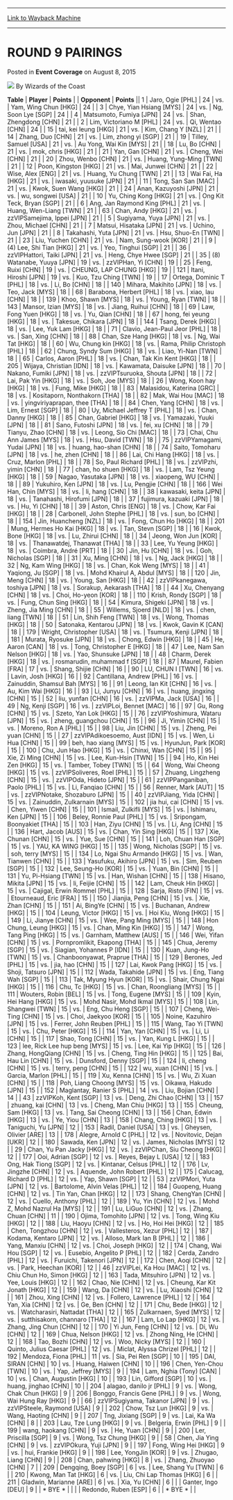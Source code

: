
---
[Link to Wayback Machine](https://web.archive.org/web/20150809050359/http://magic.wizards.com/en/events/coverage/gphk15/round-9-pairings-2015-08-08)

[_metadata_:author]:- "Wizards of the Coast"
[_metadata_:description]:- "TablePlayerPoints OpponentPoints 1Jaro, Ogie [PHL] 24vs.Yam, Wing Chun [HKG] 24 3Chye, Yian Hsiang [MYS] 24vs.Ng, Soon Lye [SGP] 24 4Matsumoto, Fumiya [JPN] 24vs.Shan, Zhengdong [CHN] 21 2Lim, Victoriano M [PHL] 24"
[_metadata_:generator]:- "Drupal 7 (http://drupal.org)"
[_metadata_:node]:- "443176"
[_metadata_:publish_date]:- "2015-08-08"
[_metadata_:source]:- "div-main-content"
[_metadata_:title]:- "ROUND 9 PAIRINGS"
[_metadata_:wayback_capture_timestamp]:- "2015-08-09 05:03:59"
[_metadata_:wayback_raw_url]:- "https://web.archive.org/web/20150809050359id_/http://magic.wizards.com/en/events/coverage/gphk15/round-9-pairings-2015-08-08"
[_metadata_:wayback_url]:- "http://magic.wizards.com/en/events/coverage/gphk15/round-9-pairings-2015-08-08"
---


ROUND 9 PAIRINGS
================



 Posted in **Event Coverage**
 on August 8, 2015 






![](https://media.magic.wizards.com/styles/auth_small/public/images/person/wizards_authorpic_larger.jpg)
By Wizards of the Coast












 **Table** | **Player** | **Points** |  | **Opponent** | **Points** ||  1 | Jaro, Ogie [PHL] |  24 | vs. | Yam, Wing Chun [HKG] |  24 |
|  3 | Chye, Yian Hsiang [MYS] |  24 | vs. | Ng, Soon Lye [SGP] |  24 |
|  4 | Matsumoto, Fumiya [JPN] |  24 | vs. | Shan, Zhengdong [CHN] |  21 |
|  2 | Lim, Victoriano M [PHL] |  24 | vs. | Qi, Wentao [CHN] |  24 |
|  15 | tai, kei leung [HKG] |  21 | vs. | Kim, Chang Y [NZL] |  21 |
|  14 | Zhang, Duo [CHN] |  21 | vs. | Lim, zhong yi [SGP] |  21 |
|  19 | Tilley, Samuel [USA] |  21 | vs. | Au Yong, Wai Kin [MYS] |  21 |
|  18 | Lu, Bo [CHN] |  21 | vs. | mok, chris [HKG] |  21 |
|  21 | Yan, Gan [CHN] |  21 | vs. | Cheng, Wei [CHN] |  21 |
|  20 | Zhou, Wenbo [CHN] |  21 | vs. | Huang, Yung-Ming [TWN] |  21 |
|  12 | Poon, Kingston [HKG] |  21 | vs. | Mai, Junwei [CHN] |  21 |
|  22 | Wise, Alex [ENG] |  21 | vs. | Huang, Yu Chung [TWN] |  21 |
|  13 | Wai Fai, Ha [HKG] |  21 | vs. | iwasaki, yuusuke [JPN] |  21 |
|  11 | Tong, San San [MAC] |  21 | vs. | Kwok, Suen Wang [HKG] |  21 |
|  24 | Anan, Kazuyoshi [JPN] |  21 | vs. | wu, songwei [USA] |  21 |
|  10 | Yu, Ching Kong [HKG] |  21 | vs. | Ong Kit Teck, Bryan [SGP] |  21 |
|  6 | Ang, Jan Raymond King [PHL] |  21 | vs. | Huang, Wen-Liang [TWN] |  21 |
|  63 | Chan, Andy [HKG] |  21 | vs. | zzVIPSamejima, Ippei [JPN] |  21 |
|  5 | Sugiyama, Yuya [JPN] |  21 | vs. | Zhou, Michael [CHN] |  21 |
|  7 | Matsui, Hisataka [JPN] |  21 | vs. | Uchino, Jun [JPN] |  21 |
|  8 | Takahashi, Yuta [JPN] |  21 | vs. | Hsu, Shuo-En [TWN] |  21 |
|  23 | Liu, Yuchen [CHN] |  21 | vs. | Nam, Sung-wook [KOR] |  21 |
|  9 | (4) Lee, Shi Tian [HKG] |  21 | vs. | Yeo, Tinghui [SGP] |  21 |
|  36 | zzVIPHattori, Taiki [JPN] |  21 | vs. | Heng, Chye Hwee [SGP] |  21 |
|  35 | (8) Watanabe, Yuuya [JPN] |  19 | vs. | zzVIPHan, Yi [CHN] |  19 |
|  25 | Feng, Ruixi [CHN] |  19 | vs. | CHEUNG, LAP CHUNG [HKG] |  19 |
| 121 | Itani, Hiroshi [JPN] |  19 | vs. | Kuo, Tzu Ching [TWN] |  19 |
|  17 | Ortega, Dominic T [PHL] |  18 | vs. | Li, Bo [CHN] |  18 |
| 140 | Mihara, Makihito [JPN] |  18 | vs. | Teo, Jack [MYS] |  18 |
|  68 | Barabona, Herbert [PHL] |  18 | vs. | xiao, lau [CHN] |  18 |
| 139 | Khoo, Shawn [MYS] |  18 | vs. | Young, Ryan [TWN] |  18 |
| 143 | Mansor, Izian [MYS] |  18 | vs. | Jiang, Ruihui [CHN] |  18 |
|  69 | Law, Fong Yuen [HKG] |  18 | vs. | Yu, Qian [CHN] |  18 |
|  67 | hong, fei yeung [HKG] |  18 | vs. | Takesue, Chikara [JPN] |  18 |
| 144 | Tsang, Derek [HKG] |  18 | vs. | Lee, Yuk Lam [HKG] |  18 |
|  71 | Clavio, Jean-Paul Jeor [PHL] |  18 | vs. | San, Xing [CHN] |  18 |
|  88 | Chan, Sze Hang [HKG] |  18 | vs. | Ng, Wai Tat [HKG] |  18 |
|  60 | Wu, Chung kin [HKG] |  18 | vs. | Rama, Philip Christoph [PHL] |  18 |
|  62 | Chung, Syndy Sum [HKG] |  18 | vs. | Liao, Yi-Nan [TWN] |  18 |
|  65 | Carlos, Aaron [PHL] |  18 | vs. | Chan, Tak Kin Kent [HKG] |  18 |
| 205 | Wijaya, Christian [IDN] |  18 | vs. | Kawamata, Daisuke [JPN] |  18 |
|  70 | Nakano, Fumiki [JPN] |  18 | vs. | zzVIPTsuruoka, Shouta [JPN] |  18 |
|  72 | Lai, Pak Yin [HKG] |  18 | vs. | Soh, Joe [MYS] |  18 |
|  26 | Wong, Koon hay [HKG] |  18 | vs. | Fung, Mike [HKG] |  18 |
|  83 | Malasidou, Katerina [GRC] |  18 | vs. | Kositaporn, Nonthakorn [THA] |  18 |
|  82 | Mak, Wai Hou [MAC] |  18 | vs. | yingviriyaprapan, thee [THA] |  18 |
|  84 | Chen, Yang [CHN] |  18 | vs. | Lim, Ernest [SGP] |  18 |
|  80 | Uy, Michael Jeffrey T [PHL] |  18 | vs. | Chan, Danny [HKG] |  18 |
|  85 | Chan, Gabriel [HKG] |  18 | vs. | Yamazaki, Yuuki [JPN] |  18 |
|  81 | Sano, Futoshi [JPN] |  18 | vs. | fei, xu [CHN] |  18 |
|  79 | Tianyu, Zhao [CHN] |  18 | vs. | Leong, Sio Chi [MAC] |  18 |
|  73 | Chai, Chu Ann James [MYS] |  18 | vs. | Hsu, David [TWN] |  18 |
|  75 | zzVIPYamagami, Yudai [JPN] |  18 | vs. | huang, hao-shan [CHN] |  18 |
|  74 | Saito, Tomoharu [JPN] |  18 | vs. | he, zhen [CHN] |  18 |
|  86 | Lai, Chi Hang [HKG] |  18 | vs. | Cruz, Marlon [PHL] |  18 |
|  78 | So, Paul Richard [PHL] |  18 | vs. | zzVIPzhi, yimin [CHN] |  18 |
|  77 | chan, ho shuen [HKG] |  18 | vs. | Lam, Tsz Yeung [HKG] |  18 |
|  59 | Nagao, Yasutaka [JPN] |  18 | vs. | xiaopeng, WU [CHN] |  18 |
|  89 | Yukuhiro, Ken [JPN] |  18 | vs. | Lu, Pengjie [CHN] |  18 |
| 166 | Wei Han, Chin [MYS] |  18 | vs. | li, hang [CHN] |  18 |
|  38 | kawasaki, keita [JPN] |  18 | vs. | Tanahashi, Hirofumi [JPN] |  18 |
|  37 | fujimura, kazuaki [JPN] |  18 | vs. | Hu, Yi [CHN] |  18 |
|  39 | Aston, Chris [ENG] |  18 | vs. | Chow, Kar Fai [HKG] |  18 |
|  28 | Carbonell, John Stephe [PHL] |  18 | vs. | sun, bo [CHN] |  18 |
| 154 | Jin, Huancheng [NZL] |  18 | vs. | Fong, Chun Ho [HKG] |  18 |
| 201 | Mung, Hermes Ho Kai [HKG] |  18 | vs. | Tan, Stevn [SGP] |  18 |
|  16 | Kwok, Bone [HKG] |  18 | vs. | Lu, Zhirui [CHN] |  18 |
|  34 | Jeong, Won Jun [KOR] |  18 | vs. | Thanawatdej, Thanawat [THA] |  18 |
|  33 | Lee, Yu Yeung [HKG] |  18 | vs. | Coimbra, André [PRT] |  18 |
|  30 | Jin, Hu [CHN] |  18 | vs. | Goh, Nicholas [SGP] |  18 |
|  31 | Xu, Ming [CHN] |  18 | vs. | Ng, Jack [HKG] |  18 |
|  32 | Ng, Kam Wing [HKG] |  18 | vs. | Chan, Kok Weng [MYS] |  18 |
|  41 | Yaqiong, Ju [SGP] |  18 | vs. | Mohd Khairul A, Abdul [MYS] |  18 |
| 120 | Jin, Meng [CHN] |  18 | vs. | Young, San [HKG] |  18 |
|  42 | zzVIPkanegawa, toshiya [JPN] |  18 | vs. | Sorakup, Aekarash [THA] |  18 |
|  44 | Xu, Chenyang [CHN] |  18 | vs. | Choi, Ho-yeon [KOR] |  18 |
| 110 | Krish, Rondy [SGP] |  18 | vs. | Fung, Chun Sing [HKG] |  18 |
|  54 | Kimura, Shigeki [JPN] |  18 | vs. | Zheng, Jia Ming [CHN] |  18 |
|  55 | Willems, Sjoerd [NLD] |  18 | vs. | chen, liang [TWN] |  18 |
|  51 | Lin, Shih Feng [TWN] |  18 | vs. | Wong, Thomas [HKG] |  18 |
|  50 | Satonaka, Kentarou [JPN] |  18 | vs. | Kwok, Gavin K [CAN] |  18 |
| 179 | Wright, Christopher [USA] |  18 | vs. | Tsumura, Kenji [JPN] |  18 |
| 181 | Murata, Ryosuke [JPN] |  18 | vs. | Chong, Edwin [HKG] |  18 |
|  45 | He, Aaron [CAN] |  18 | vs. | Tong, Christopher E [HKG] |  18 |
|  47 | Lee, Nam San Nelson [HKG] |  18 | vs. | Yao, Shunsuke [JPN] |  18 |
|  48 | Charm, Derek [HKG] |  18 | vs. | rosmarudin, muhammad f [SGP] |  18 |
|  87 | Maurel, Fabien [FRA] |  17 | vs. | Shang, Shijie [CHN] |  16 |
|  90 | LU, CHUN I [TWN] |  16 | vs. | Lavin, Josh [HKG] |  16 |
|  92 | Cantillana, Andrew [PHL] |  16 | vs. | Zainuddin, Shamsul Bah [MYS] |  16 |
|  91 | Leong, Ian Kit [CHN] |  16 | vs. | Au, Kim Wai [HKG] |  16 |
|  93 | Li, Junyu [CHN] |  16 | vs. | huang, jingxing [CHN] |  15 |
|  52 | liu, yunfan [CHN] |  16 | vs. | zzVIPMa, Jack [USA] |  16 |
|  49 | Ng, Kenji [SGP] |  16 | vs. | zzVIPLoi, Bennet [MAC] |  16 |
|  97 | Gu, Rong [CHN] |  15 | vs. | Szeto, Yan Lok [HKG] |  15 |
|  76 | zzVIPYoshimura, Wataru [JPN] |  15 | vs. | zheng, guangchou [CHN] |  15 |
|  96 | Ji, Yimin [CHN] |  15 | vs. | Moreno, Ron A [PHL] |  15 |
|  98 | Liu, Jin [CHN] |  15 | vs. | Zheng, Pei yuan [CHN] |  15 |
|  27 | zzVIPAdikoesoemo, Aust [IDN] |  15 | vs. | Wen, Li Hua [CHN] |  15 |
|  99 | beh, hao xiang [MYS] |  15 | vs. | HyunJun, Park [KOR] |  15 |
| 100 | Chu, Jun Hao [HKG] |  15 | vs. | Chinxi, Wan [CHN] |  15 |
|  95 | Xie, Zi Ming [CHN] |  15 | vs. | Lee, Kun-Hsin [TWN] |  15 |
|  94 | Ho, Kin Hei Zen [HKG] |  15 | vs. | Tamber, Tobey [TWN] |  15 |
|  64 | Wong, Wai Cheong [HKG] |  15 | vs. | zzVIPSoliveres, Roel [PHL] |  15 |
|  57 | Zhuang, Lingzheng [CHN] |  15 | vs. | zzVIPOda, Hideto [JPN] |  15 |
|  61 | zzVIPPanganiban, Paolo [PHL] |  15 | vs. | Li, Fanqiao [CHN] |  15 |
|  56 | Renner, Mark [AUT] |  15 | vs. | zzVIPNotake, Shozaburo [JPN] |  15 |
|  40 | zzVIPJiang, Yida [CHN] |  15 | vs. | Zainuddin, Zulkarnain [MYS] |  15 |
| 102 | jia hui, cai [CHN] |  15 | vs. | Chen, Yiwen [CHN] |  15 |
| 101 | Ismail, Zulkifli [MYS] |  15 | vs. | Ishimaru, Ken [JPN] |  15 |
| 106 | Beley, Ronnie Paul [PHL] |  15 | vs. | Sripongam, Boonyakiet [THA] |  15 |
| 103 | Han, Ziyu [CHN] |  15 | vs. | Li, Ang [CHN] |  15 |
| 136 | Hart, Jacob [AUS] |  15 | vs. | Chan, Yin Sing [HKG] |  15 |
| 137 | Xie, Chunan [CHN] |  15 | vs. | Yue, Sue [CHN] |  15 |
| 141 | Loh, Chuan Han [SGP] |  15 | vs. | YAU, KA WING [HKG] |  15 |
| 135 | Wong, Nicholas [SGP] |  15 | vs. | soh, terry [MYS] |  15 |
| 134 | Lo, Ngai Shu Armando [HKG] |  15 | vs. | Wan, Tianwen [CHN] |  15 |
| 133 | Yasufuku, Akihiro [JPN] |  15 | vs. | Sim, Reuben [SGP] |  15 |
| 132 | Lee, Seung-Ho [KOR] |  15 | vs. | Yuan, Bin [CHN] |  15 |
| 131 | Yu, Pi-Hsiang [TWN] |  15 | vs. | Han, Wishan [CHN] |  15 |
| 138 | Hisano, Mikita [JPN] |  15 | vs. | li, Feijie [CHN] |  15 |
| 142 | Lam, Cheuk Hin [HKG] |  15 | vs. | Cajigal, Erwin Rommel [PHL] |  15 |
| 128 | Sarja, Risto [FIN] |  15 | vs. | Etourneaud, Eric [FRA] |  15 |
| 150 | Jianjia, Peng [CHN] |  15 | vs. | Xie, Zhan [CHN] |  15 |
| 151 | Ai, BingYe [CHN] |  15 | vs. | Buchanan, Andrew [HKG] |  15 |
| 104 | Leung, Victor [HKG] |  15 | vs. | Hoi Kiu, Wong [HKG] |  15 |
| 149 | Li, Jianye [CHN] |  15 | vs. | Wee, Pang Ming [MYS] |  15 |
| 148 | Hon Chung, Leung [HKG] |  15 | vs. | Chan, Ming Kin [HKG] |  15 |
| 147 | Wong, Tang Ping [HKG] |  15 | vs. | Garnham, Matthew [AUS] |  15 |
| 146 | Wei, Yifan [CHN] |  15 | vs. | Pornpromlikit, Ekapong [THA] |  15 |
| 145 | Chua, Jeremy [SGP] |  15 | vs. | Siagian, Yohannes P [IDN] |  15 |
| 130 | Kuan, Jung-Ho [TWN] |  15 | vs. | Chanboonyawat, Praprue [THA] |  15 |
| 129 | Berones, Jed [PHL] |  15 | vs. | jia, hao [CHN] |  15 |
| 127 | Lai, Kwok Pang [HKG] |  15 | vs. | Shoji, Tatsuro [JPN] |  15 |
| 112 | Wada, Takahide [JPN] |  15 | vs. | Eng, Tiang Wah [SGP] |  15 |
| 113 | Tak, Myung Hyun [KOR] |  15 | vs. | Shair, Chung Ngai [HKG] |  15 |
| 116 | Chu, Tc [HKG] |  15 | vs. | Chan, Roongliang [MYS] |  15 |
| 111 | Wouters, Robin [BEL] |  15 | vs. | Tong, Eugene [MYS] |  15 |
| 109 | Kyin, Hei Hang [HKG] |  15 | vs. | Mohd Nasir, Mohd Ikmal [MYS] |  15 |
| 108 | Lin, Shangwei [TWN] |  15 | vs. | Eng, Chu Heng [SGP] |  15 |
| 107 | Cheng, Wei-Ting [CHN] |  15 | vs. | Choi, Jaekyoo [KOR] |  15 |
| 105 | Noine, Kazuhiro [JPN] |  15 | vs. | Ferrer, John Reuben [PHL] |  15 |
| 115 | Wang, Tao Yi [TWN] |  15 | vs. | Chu, Peter [HKG] |  15 |
| 114 | Yan, Yan [CHN] |  15 | vs. | Li, Li [CHN] |  15 |
| 117 | Shao, Tong [CHN] |  15 | vs. | Yan, Kung L [HKG] |  15 |
| 123 | lee, Rick Lee hup beng [MYS] |  15 | vs. | Lee, Kai Yip [HKG] |  15 |
| 126 | Zhang, HongQiang [CHN] |  15 | vs. | Cheng, Ting Hin [HKG] |  15 |
| 125 | Bai, Hau Lin [CHN] |  15 | vs. | Dunsford, Denny [SGP] |  15 |
| 124 | li, cheng [CHN] |  15 | vs. | terry, peng [CHN] |  15 |
| 122 | wu, xuan [CHN] |  15 | vs. | Garcia, Marlon [PHL] |  15 |
| 119 | Xu, Kenna [CHN] |  15 | vs. | Wu, Zi Xuan [CHN] |  15 |
| 118 | Poh, Liang Choong [MYS] |  15 | vs. | Oikawa, Hakudo [JPN] |  15 |
| 152 | Maglantay, Ranier S [PHL] |  14 | vs. | Liu, Bojian [CHN] |  14 |
|  43 | zzVIPKoh, Kent [SGP] |  13 | vs. | Deng, Zhi Chao [CHN] |  13 |
| 157 | zhuang, kai [CHN] |  13 | vs. | Cheng, Man Chiu [HKG] |  13 |
| 155 | Cheung, Sam [HKG] |  13 | vs. | Tang, Sai Cheong [CHN] |  13 |
| 156 | Chan, Edwin [HKG] |  13 | vs. | Ye, Yiou [CHN] |  13 |
| 158 | Chang, Ching [HKG] |  13 | vs. | Taniguchi, Yu [JPN] |  12 |
| 153 | Radil, Daniel [USA] |  13 | vs. | Gheysen, Olivier [ARE] |  13 |
| 178 | Alegre, Arnold C [PHL] |  12 | vs. | Novitovic, Dejan [UKR] |  12 |
| 180 | Sawada, Ken [JPN] |  12 | vs. | James, Nicholas [MYS] |  12 |
|  29 | Chan, Yu Pan Jacky [HKG] |  12 | vs. | zzVIPChan, Siu Cheong [HKG] |  12 |
| 177 | Ooi, Adrian [SGP] |  12 | vs. | Reyes, Bejay L [USA] |  12 |
| 183 | Ong, Hak Tiong [SGP] |  12 | vs. | Kintanar, Celsus [PHL] |  12 |
| 176 | Lv, Jingzhe [CHN] |  12 | vs. | Aquende, John Robert [PHL] |  12 |
| 175 | Calucag, Richard D [PHL] |  12 | vs. | Yap, Shawn [SGP] |  12 |
|  53 | zzVIPMori, Yuta [JPN] |  12 | vs. | Bartolome, Alvin Velas [PHL] |  12 |
| 184 | Guopeng, Huang [CHN] |  12 | vs. | Tin Yan, Chan [HKG] |  12 |
| 173 | Shang, ChengYan [CHN] |  12 | vs. | Cuello, Anthony [PHL] |  12 |
| 189 | Yu, Yin [CHN] |  12 | vs. | Mohd Z, Mohd Nazrul Ha [MYS] |  12 |
| 191 | Lu, LiGuo [CHN] |  12 | vs. | Zhang, Chuan [CHN] |  11 |
| 190 | Ojima, Tomohito [JPN] |  12 | vs. | Tong, Wing Kiu [HKG] |  12 |
| 188 | Liu, Haoyu [CHN] |  12 | vs. | Ho, Hoi Hei [HKG] |  12 |
| 185 | Chen, Tongzhou [CHN] |  12 | vs. | Vallesteros, Xezur [PHL] |  12 |
| 187 | Kodama, Kentaro [JPN] |  12 | vs. | Alloso, Mark Ian B [PHL] |  12 |
| 186 | Yang, Manxiu [CHN] |  12 | vs. | Choi, Joseph [HKG] |  12 |
| 174 | Chang, Wai Hou [SGP] |  12 | vs. | Eusebio, Angelito P [PHL] |  12 |
| 182 | Cerda, Zandro [PHL] |  12 | vs. | Furuichi, Takenori [JPN] |  12 |
| 172 | Chen, Aoqi [CHN] |  12 | vs. | Park, Heechan [KOR] |  12 |
|  46 | zzVIPLei, Ka Hou [MAC] |  12 | vs. | Chiu Chun Ho, Simon [HKG] |  12 |
| 163 | Tada, Mitsuhiro [JPN] |  12 | vs. | Yee, Louis [HKG] |  12 |
| 162 | Chao, Nie [CHN] |  12 | vs. | Cheung, Kar Kit Jonath [HKG] |  12 |
| 159 | Wang, Da [CHN] |  12 | vs. | Lu, Xiaoshi [CHN] |  12 |
| 161 | Zhou, Xing [CHN] |  12 | vs. | Follero, Lawrence [PHL] |  12 |
| 164 | Yan, Xia [CHN] |  12 | vs. | Ge, Ben [CHN] |  12 |
| 171 | Chu, Bede [HKG] |  12 | vs. | Watcharasiri, Nattadat [THA] |  12 |
| 165 | Zulkarnaen, Syed [MYS] |  12 | vs. | sutthisakorn, channaro [THA] |  12 |
| 167 | Lam, Lo Lap [HKG] |  12 | vs. | Zhang, Jing Chun [CHN] |  12 |
| 170 | Yi Jun, Feng [CHN] |  12 | vs. | Di, Wu [CHN] |  12 |
| 169 | Chua, Nelson [HKG] |  12 | vs. | Zhong Ning, He [CHN] |  12 |
| 168 | Tao, Bozhi [CHN] |  12 | vs. | Woo, Nicky [MYS] |  12 |
| 160 | Quinto, Julius Caesar [PHL] |  12 | vs. | Miclat, Alyssa Chrizel [PHL] |  12 |
| 192 | Mendoza, Fiona [PHL] |  11 | vs. | Sia, Pei Ren [SGP] |  10 |
| 195 | DAI, SIRAN [CHN] |  10 | vs. | Huang, Haiwen [CHN] |  10 |
| 196 | Chen, Yen-Chou [TWN] |  10 | vs. | Yap, Jeffrey [MYS] |  9 |
| 194 | Lam, Nghia (Tony) [CAN] |  10 | vs. | Chan, Augustin [HKG] |  10 |
| 193 | Lin, Gifford [SGP] |  10 | vs. | huang, jinghao [CHN] |  10 |
| 204 | alagao, danilo jr [PHL] |  9 | vs. | Wong, Chak Chun [HKG] |  9 |
| 206 | Bonggo, Francis Gene [PHL] |  9 | vs. | Wong, Wai Hung Ray [HKG] |  9 |
|  66 | zzVIPSugiyama, Takanor [JPN] |  9 | vs. | zzVIPSteele, Raymond [USA] |  9 |
| 202 | Chow, Tsz Lun [HKG] |  9 | vs. | Wang, Haoting [CHN] |  9 |
| 207 | Tng, Jixiang [SGP] |  9 | vs. | Lai, Ka Wa [CHN] |  8 |
| 203 | Lau, Tze Lung [HKG] |  9 | vs. | Belgeria, Erwin [PHL] |  9 |
| 199 | wang, haokang [CHN] |  9 | vs. | He, Yuan [CHN] |  9 |
| 200 | Ler, Priscilla [SGP] |  9 | vs. | Wong, Tsz Chung [HKG] |  9 |
|  58 | Chen, Jia Ying [CHN] |  9 | vs. | zzVIPOkura, Yuji [JPN] |  9 |
| 197 | Fong, Wing Hei [HKG] |  9 | vs. | hui, Frankie [HKG] |  9 |
| 198 | Lee, YongJin [KOR] |  9 | vs. | Zhugao, Liang [CHN] |  9 |
| 208 | Chan, pahwing [HKG] |  8 | vs. | Zhang, Zhuoyao [CHN] |  7 |
| 209 | Dengqing, Boey [SGP] |  6 | vs. | Lee, Shang Yu [TWN] |  6 |
| 210 | Kwong, Man Tat [HKG] |  6 | vs. | Liu, Chi Lap Thomas [HKG] |  6 |
| 211 | Gladwin, Marianne [ARE] |  6 | vs. | Xia, Yu [CHN] |  6 |
|  | Ganter, Ingo [DEU] |  9 |  | \* BYE \* |  |
|  | Redondo, Ruben [ESP] |  6 |  | \* BYE \* |  |

 




